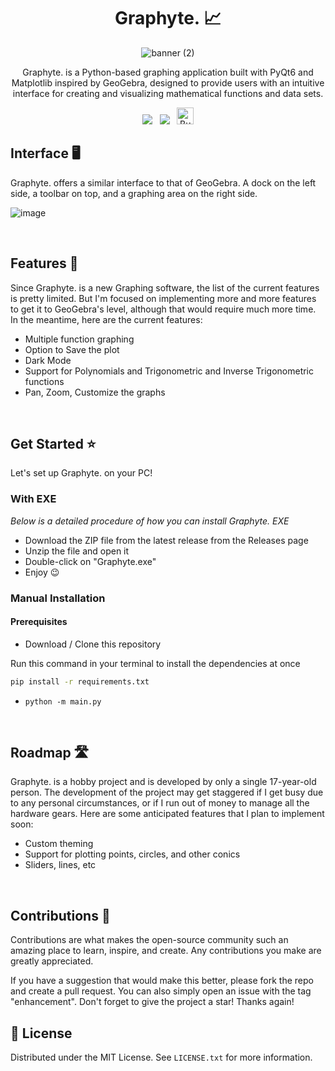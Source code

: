 <!-- PROJECT LOGO -->
<div align="center">

  <h1 align="center"> Graphyte. 📈 </h1>
  
![banner (2)](https://github.com/rohankishore/Graphyte./assets/109947257/118232d5-05a7-41c7-8a25-98789acdf85b)

  <p align="center">
    Graphyte. is a Python-based graphing application built with PyQt6 and Matplotlib inspired by GeoGebra, designed to provide users with an intuitive interface for creating and visualizing mathematical functions and data sets.
  </p>

  <a style="text-decoration:none">
    <img src="https://img.shields.io/badge/numpy-%23013243.svg?style=for-the-badge&logo=numpy&logoColor=white"/> &nbsp;
    <img src="https://img.shields.io/badge/Matplotlib-%23ffffff.svg?style=for-the-badge&logo=Matplotlib&logoColor=black"/> &nbsp;
  </a> <a href='https://ko-fi.com/V7V7QZ7GS' target='_blank'><img height='10' style='border:0px;height:27px;' src='https://img.shields.io/badge/Buy%20Me%20a%20Coffee-ffdd00?style=for-the-badge&logo=buy-me-a-coffee&logoColor=black' border='1' alt='Buy Me a Coffee at ko-fi.com' /></a>
</div>

## Interface 🖥️

Graphyte. offers a similar interface to that of GeoGebra. A dock on the left side, a toolbar on top, and a graphing area on the right side.

![image](https://github.com/user-attachments/assets/568f4b48-e7cf-477b-8b46-9a7a6b5ef0df)


<br>

## Features 📃

Since Graphyte. is a new Graphing software, the list of the current features is pretty limited. But I'm focused on implementing more and more features to get it to GeoGebra's level, although that would require much more time. In the meantime, here are the current features:
- Multiple function graphing
- Option to Save the plot
- Dark Mode
- Support for Polynomials and Trigonometric and Inverse Trigonometric functions
- Pan, Zoom, Customize the graphs

<br>

## Get Started ⭐

Let's set up Graphyte. on your PC!

### With EXE

_Below is a detailed procedure of how you can install Graphyte. EXE_

- Download the ZIP file from the latest release from the Releases page
- Unzip the file and open it
- Double-click on "Graphyte.exe"
- Enjoy 😉

### Manual Installation

#### Prerequisites

- Download / Clone this repository

Run this command in your terminal to install the dependencies at once
  ```sh
  pip install -r requirements.txt
  ```

- `python -m main.py`

<br>

## Roadmap 🛣️

Graphyte. is a hobby project and is developed by only a single 17-year-old person. The development of the project may get staggered if I get busy due to any personal circumstances, or if I run out of money to manage all the hardware gears. Here are some anticipated features that I plan to implement soon:
- Custom theming
- Support for plotting points, circles, and other conics
- Sliders, lines, etc

<br>

## Contributions 🛂
Contributions are what makes the open-source community such an amazing place to learn, inspire, and create. Any contributions you make are greatly appreciated.

If you have a suggestion that would make this better, please fork the repo and create a pull request. You can also simply open an issue with the tag "enhancement". Don't forget to give the project a star! Thanks again!

## 🪪 License

Distributed under the MIT License. See `LICENSE.txt`
for more information.

  
